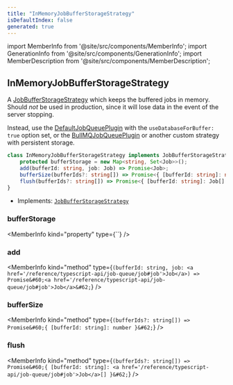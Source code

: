 ```yaml
---
title: "InMemoryJobBufferStorageStrategy"
isDefaultIndex: false
generated: true
---
```

<!-- This file was generated from the Vendure source. Do not modify. Instead, re-run the "docs:build" script -->
import MemberInfo from '@site/src/components/MemberInfo';
import GenerationInfo from '@site/src/components/GenerationInfo';
import MemberDescription from '@site/src/components/MemberDescription';


## InMemoryJobBufferStorageStrategy

<GenerationInfo sourceFile="packages/core/src/job-queue/job-buffer/in-memory-job-buffer-storage-strategy.ts" sourceLine="17" packageName="@vendure/core" since="1.3.0" />

A <a href='/reference/typescript-api/job-queue/job-buffer-storage-strategy#jobbufferstoragestrategy'>JobBufferStorageStrategy</a> which keeps the buffered jobs in memory. Should
_not_ be used in production, since it will lose data in the event of the server
stopping.

Instead, use the <a href='/reference/typescript-api/job-queue/default-job-queue-plugin#defaultjobqueueplugin'>DefaultJobQueuePlugin</a> with the `useDatabaseForBuffer: true` option set,
or the <a href='/reference/typescript-api/core-plugins/job-queue-plugin/bull-mqjob-queue-plugin#bullmqjobqueueplugin'>BullMQJobQueuePlugin</a> or another custom strategy with persistent storage.

```ts title="Signature"
class InMemoryJobBufferStorageStrategy implements JobBufferStorageStrategy {
    protected bufferStorage = new Map<string, Set<Job>>();
    add(bufferId: string, job: Job) => Promise<Job>;
    bufferSize(bufferIds?: string[]) => Promise<{ [bufferId: string]: number }>;
    flush(bufferIds?: string[]) => Promise<{ [bufferId: string]: Job[] }>;
}
```
* Implements: <code><a href='/reference/typescript-api/job-queue/job-buffer-storage-strategy#jobbufferstoragestrategy'>JobBufferStorageStrategy</a></code>



<div className="members-wrapper">

### bufferStorage

<MemberInfo kind="property" type={``}   />


### add

<MemberInfo kind="method" type={`(bufferId: string, job: <a href='/reference/typescript-api/job-queue/job#job'>Job</a>) => Promise&#60;<a href='/reference/typescript-api/job-queue/job#job'>Job</a>&#62;`}   />


### bufferSize

<MemberInfo kind="method" type={`(bufferIds?: string[]) => Promise&#60;{ [bufferId: string]: number }&#62;`}   />


### flush

<MemberInfo kind="method" type={`(bufferIds?: string[]) => Promise&#60;{ [bufferId: string]: <a href='/reference/typescript-api/job-queue/job#job'>Job</a>[] }&#62;`}   />




</div>
